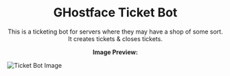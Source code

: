 
<h1 align="center">GHostface Ticket Bot</h1>
<p align="center">This is a ticketing bot for servers where they may have a shop of some sort. It creates tickets & closes tickets.</p>
<strong><p align="center">Image Preview:</p></strong>
<img src="https://i.imgur.com/gLsxKEJ.png" alt="Ticket Bot Image">
